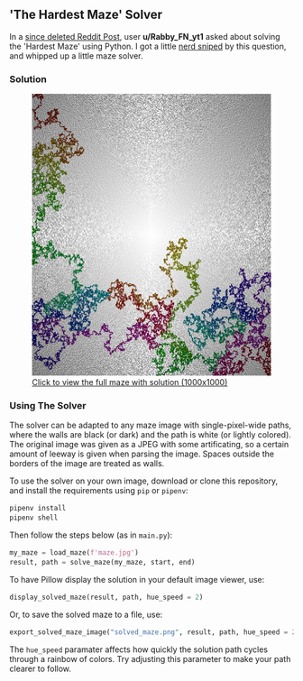 ## 'The Hardest Maze' Solver

In a [since deleted Reddit Post](https://www.reddit.com/r/Python/comments/vy8xed/hardest_maze_on_earth/), user **u/Rabby_FN_yt1** asked about solving the 'Hardest Maze' using Python. I got a little [nerd sniped](https://xkcd.com/356/) by this question, and whipped up a little maze solver.
### Solution

<a href="hardestmaze_solved.jpg">
<figure>
<img src="hardestmaze_solved.jpg" width=500 height=500>
<br><figcaption>Click to view the full maze with solution (1000x1000)</figcaption>
</figure>
</a>

### Using The Solver

The solver can be adapted to any maze image with single-pixel-wide paths, where the walls are black (or dark) and the path is white (or lightly colored). The original image was given as a JPEG with some artificating, so a certain amount of leeway is given when parsing the image. Spaces outside the borders of the image are treated as walls.

To use the solver on your own image, download or clone this repository, and install the requirements using `pip` or `pipenv`:

```PowerShell
pipenv install
pipenv shell 
```

Then follow the steps below (as in `main.py`):

```python
my_maze = load_maze(f'maze.jpg')
result, path = solve_maze(my_maze, start, end)
```

To have Pillow display the solution in your default image viewer, use:

```python
display_solved_maze(result, path, hue_speed = 2)
```

Or, to save the solved maze to a file, use:
```python
export_solved_maze_image("solved_maze.png", result, path, hue_speed = 2):
```

The `hue_speed` paramater affects how quickly the solution path cycles through a rainbow of colors. Try adjusting this parameter to make your path clearer to follow.
